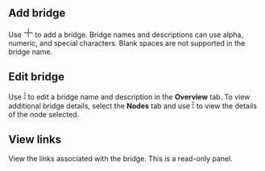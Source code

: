 ## Add bridge


Use ![Plus icon.](Images/foj1549659104777.png) to add a bridge. Bridge names and descriptions can use alpha, numeric, and special characters. Blank spaces are not supported in the bridge name.

## Edit bridge


Use ![Kebab menu.](Images/kbt1547502809538.png) to edit a bridge name and description in the **Overview** tab. To view additional bridge details, select the **Nodes** tab and use ![Kebab menu.](Images/kbt1547502809538.png) to view the details of the node selected.

## View links


View the links associated with the bridge. This is a read-only panel.

